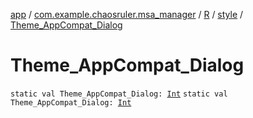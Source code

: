 [app](../../../index.md) / [com.example.chaosruler.msa_manager](../../index.md) / [R](../index.md) / [style](index.md) / [Theme_AppCompat_Dialog](.)

# Theme_AppCompat_Dialog

`static val Theme_AppCompat_Dialog: `[`Int`](https://kotlinlang.org/api/latest/jvm/stdlib/kotlin/-int/index.html)
`static val Theme_AppCompat_Dialog: `[`Int`](https://kotlinlang.org/api/latest/jvm/stdlib/kotlin/-int/index.html)